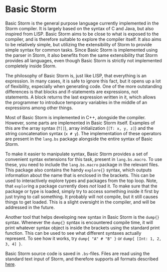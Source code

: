 Basic Storm
============

Basic Storm is the general purpose language currently implemented in the Storm compiler. It is
largely based on the syntax of C and Java, but also inspired from LISP. Basic Storm aims to be close
to what is exposed to the compiler, and is therefore suitable to explore the compiler itself. It
also aims to be relatively simple, but utilizing the extensibility of Storm to provide simple syntax
for common tasks. Since Basic Storm is implemented using the parser in Storm, it also benefits from
the same extensibility that Storm provides all languages, even though Basic Storm is strictly not
implemented completely inside Storm.

The philosophy of Basic Storm is, just like LISP, that everything is an expression. In many cases,
it is safe to ignore this fact, but it opens up a lot of flexibility, especially when generating
code. One of the more outstanding differences is that blocks and if-statements are expressions, not
statements. A block returns the last expression written in it, which allows the programmer to
introduce temporary variables in the middle of an expressions among other things.

Most of Basic Storm is implemented in C++, alongside the compiler. However, some parts are
implemented in Basic Storm itself. Examples of this are the array syntax (`T[]`), array
initialization (`[T: x, y, z]`) and the string concatenation syntax (`x # y`). The implementation of
these operators are present in the `lang.bs` package alongside the entire syntax of Basic Storm.

To make it easier to manipulate syntax, Basic Storm provides a set of convenient syntax extensions
for this task, present in `lang.bs.macro`. To use these, you need to include the `lang.bs.macro`
package in the relevant files. This package also contains the handy `explore{}` syntax, which
outputs information about the name that is enclosed in the brackets. This can be used to
interactively explore types and packages from the top loop. Note, that `explor`ing a package
currently does _not_ load it. To make sure that the package or type is loaded, simply try to access
something inside it first by just trying to call something. It probably will not compile, but it
still causes things to get loaded. This is a slight oversight in the compiler, and will be addressed
in the future.

Another tool that helps developing new syntax in Basic Storm is the `dump{}` syntax. Whenever the
`dump{}` syntax is encountered compile time, it will print whatever syntax object is inside the
brackets using the standard print function. This can be used to see what different syntaxes actually
represent. To see how it works, try `dump{ "A" # "B" }` or `dump{ [Int: 1, 2, 3, 4] }`.

Basic Storm source code is saved in `.bs`-files. Files are read using the standard text input of
Storm, and therefore supports all formats described [here](md://Storm/Text_IO).
